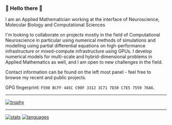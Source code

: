 ### 👋 Hello there 👋 

I am an Applied Mathematician working at the interface of Neuroscience, Molecular Biology and Computational Sciences

I'm looking to collaborate on projects mostly in the field of Computational Neuroscience in particular using numerical methods of simulations and modelling using partial differential equations on high-performance infrastructure or mixed-compute infrastructure using GPUs. I develop numerical models for multi-scale and hybrid-dimensional problems in Applied Mathematics as well, and I am open to new challenges in the field.

Contact information can be found on the left most panel - feel free to browse my recent and public projects.

GPG fingerprint:  `F598 BCFF 445C C90F 3312 3C71 7D30 C7E5 7559 76A6`.

___
[![trophy](https://github-profile-trophy.vercel.app/?username=stephanmg&theme=onedark&row=1&column=7)](https://github.com/stephanmg?tab=repositories&q=&type=source&language=)
___
[![stats](https://github-readme-stats.vercel.app/api?username=stephanmg&bg_color=30,e96443,904e95&title_color=fff&text_color=fff&show_icons=true&theme=merko)](https://github.com/stephanmg?tab=repositories&q=&type=source&language=)
[![languages](https://github-readme-stats.vercel.app/api/top-langs/?username=stephanmg&langs_count=20&layout=compact&count_private=true&bg_color=30,e96443,904e95&title_color=fff&text_color=fff&theme=merko)](https://github.com/stephanmg?tab=repositories)
